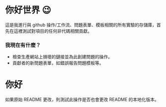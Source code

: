 # 你好世界 :wink:

這是我進行與 github 操作/工作流、問題表單、模板相關的所有實驗的存儲庫，首先在這裡測試對項目的任何非代碼相關貢獻。

### 我現在有什麼？

-   檢查生產網站上損壞的鏈接並為此創建問題的操作。
-   貢獻者的新問題表單，如錯誤報告問題模板等。

# 你好

如果原始 README 更改，則測試此操作是否也會更改 README 的本地化版本。
